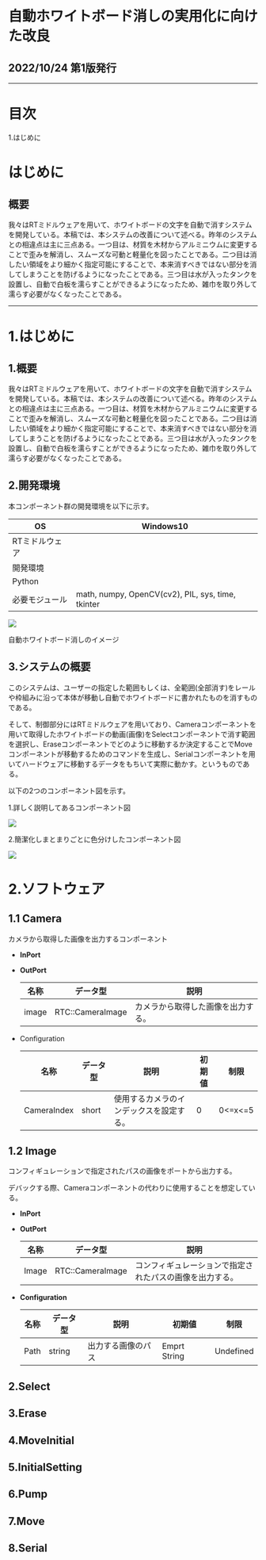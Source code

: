 # 自動ホワイトボード消しの実用化に向けた改良

## 2022/10/24 第1版発行

---

# 目次

1.はじめに

# はじめに

## 概要

我々はRTミドルウェアを用いて、ホワイトボードの文字を自動で消すシステムを開発している。本稿では、本システムの改善について述べる。昨年のシステムとの相違点は主に三点ある。一つ目は、材質を木材からアルミニウムに変更することで歪みを解消し、スムーズな可動と軽量化を図ったことである。二つ目は消したい領域をより細かく指定可能にすることで、本来消すべきではない部分を消してしまうことを防げるようになったことである。三つ目は水が入ったタンクを設置し、自動で白板を濡らすことができるようになったため、雑巾を取り外して濡らす必要がなくなったことである。



---

# 1.はじめに

## 1.概要

我々はRTミドルウェアを用いて、ホワイトボードの文字を自動で消すシステムを開発している。本稿では、本システムの改善について述べる。昨年のシステムとの相違点は主に三点ある。一つ目は、材質を木材からアルミニウムに変更することで歪みを解消し、スムーズな可動と軽量化を図ったことである。二つ目は消したい領域をより細かく指定可能にすることで、本来消すべきではない部分を消してしまうことを防げるようになったことである。三つ目は水が入ったタンクを設置し、自動で白板を濡らすことができるようになったため、雑巾を取り外して濡らす必要がなくなったことである。

## 2.開発環境

本コンポーネント群の開発環境を以下に示す。

| OS       | Windows10                                         |
| -------- | ------------------------------------------------- |
| RTミドルウェア |                                                   |
| 開発環境     |                                                   |
| Python   |                                                   |
| 必要モジュール  | math, numpy, OpenCV(cv2), PIL, sys, time, tkinter |

![](https://cdn.discordapp.com/attachments/1003533769019506689/1026333457497993216/WIN_20221002_12_02_01_Pro.jpg)

自動ホワイトボード消しのイメージ

## 3.システムの概要

このシステムは、ユーザーの指定した範囲もしくは、全範囲(全部消す)をレールや枠組みに沿って本体が移動し自動でホワイトボードに書かれたものを消すものである。

そして、制御部分にはRTミドルウェアを用いており、Cameraコンポーネントを用いて取得したホワイトボードの動画(画像)をSelectコンポーネントで消す範囲を選択し、Eraseコンポーネントでどのように移動するか決定することでMoveコンポーネントが移動するためのコマンドを生成し、Serialコンポーネントを用いてハードウェアに移動するデータをもちいて実際に動かす。というものである。

以下の2つのコンポーネント図を示す。

1.詳しく説明してあるコンポーネント図

![](https://cdn.discordapp.com/attachments/1003533769019506689/1017443114140573786/drawio2.png)

2.簡潔化しまとまりごとに色分けしたコンポーネント図

![](https://cdn.discordapp.com/attachments/1003533769019506689/1022839602186289162/image1.png)

# 2.ソフトウェア

## 1.1 Camera

カメラから取得した画像を出力するコンポーネント

* **InPort**
* **OutPort**
  
  | **名称** | **データ型**         | **説明**            |
  | ------ | ---------------- | ----------------- |
  | image  | RTC::CameraImage | カメラから取得した画像を出力する。 |
* Configuration
  
  | 名称          | データ型  | 説明                   | 初期値 | 制限      |
  | ----------- | ----- | -------------------- | --- | ------- |
  | CameraIndex | short | 使用するカメラのインデックスを設定する。 | 0   | 0<=x<=5 |

## 1.2 Image

コンフィギュレーションで指定されたパスの画像をポートから出力する。

デバックする際、Cameraコンポーネントの代わりに使用することを想定している。

* **InPort**

* **OutPort**
  
  | 名称    | データ型             | 説明                           |
  | ----- | ---------------- | ---------------------------- |
  | Image | RTC::CameraImage | コンフィギュレーションで指定されたパスの画像を出力する。 |

* **Configuration**
  
  | 名称   | データ型   | 説明        | 初期値          | 制限        |
  | ---- | ------ | --------- | ------------ | --------- |
  | Path | string | 出力する画像のパス | Emprt String | Undefined |

## 2.Select

## 3.Erase

## 4.MoveInitial

## 5.InitialSetting

## 6.Pump

## 7.Move

## 8.Serial

